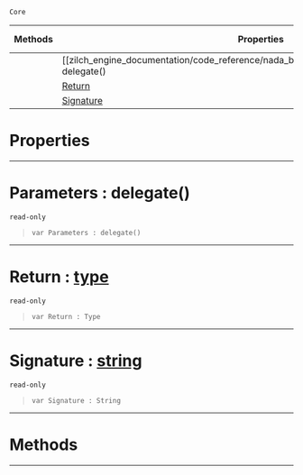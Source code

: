  `Core`

|Methods|Properties|Base Classes|Derived Classes|
|---|---|---|---|
| |[[zilch_engine_documentation/code_reference/nada_base_types/delegatetype/#parameters-delegate() | Parameters]]|[type](type.md)| |
| |[ Return](delegatetype.md#return-zilch-engine-docum)| | |
| |[ Signature](delegatetype.md#signature-zilch-engine-do)| | |


 #  Properties


---  
 #  Parameters : delegate()

 `read-only`

> 
> ``` lang=cpp, name=Nada
> var Parameters : delegate()


---  
 #  Return : [type](type.md)

 `read-only`

> 
> ``` lang=cpp, name=Nada
> var Return : Type


---  
 #  Signature : [string](string.md)

 `read-only`

> 
> ``` lang=cpp, name=Nada
> var Signature : String


---  
 #  Methods


---  
 

 